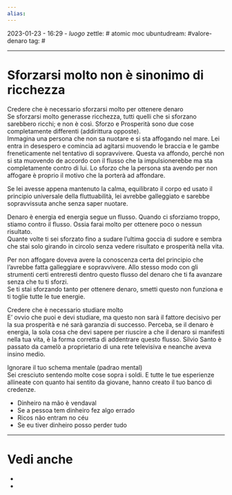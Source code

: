 ```yaml
---
alias: 
---
```

2023-01-23 - 16:29 - *luogo*
zettle: # atomic moc
ubuntudream: #valore-denaro 
tag: #

---
# Sforzarsi molto non è sinonimo di ricchezza

Credere che è necessario sforzarsi molto per ottenere denaro  
Se sforzarsi molto generasse ricchezza, tutti quelli che si sforzano sarebbero ricchi; e non è così. Sforzo e Prosperità sono due cose completamente differenti (addirittura opposte).  
Immagina una persona che non sa nuotare e si sta affogando nel mare. Lei entra in desespero e comincia ad agitarsi muovendo le braccia e le gambe freneticamente nel tentativo di sopravvivere. Questa va affondo, perché non si sta muovendo de accordo con il flusso che la impulsionerebbe ma sta completamente contro di lui. Lo sforzo che la persona sta avendo per non affogare è proprio il motivo che la porterà ad affondare. 

  
Se lei avesse appena mantenuto la calma, equilibrato il corpo ed usato il principio universale della fluttuabilità, lei avrebbe galleggiato e sarebbe sopravvissuta anche senza saper nuotare. 

  
Denaro è energia ed energia segue un flusso. Quando ci sforziamo troppo, stiamo contro il flusso. Ossia farai molto per ottenere poco o nessun risultato.  
Quante volte ti sei sforzato fino a sudare l’ultima goccia di sudore e sembra che stai solo girando in circolo senza vedere risultato e prosperità nella vita.

  
Per non affogare doveva avere la conoscenza certa del principio che l’avrebbe fatta galleggiare e sopravvivere. Allo stesso modo con gli strumenti certi entreresti dentro questo flusso del denaro che ti fa avanzare senza che tu ti sforzi.  
Se ti stai sforzando tanto per ottenere denaro, smetti questo non funziona e ti toglie tutte le tue energie.  
  

Credere che è necessario studiare molto  
E’ ovvio che puoi e devi studiare, ma questo non sarà il fattore decisivo per la sua prosperità e né sarà garanzia di successo. Perceba, se il denaro è energia, la sola cosa che devi sapere per riuscire a che il denaro si manifesti nella tua vita, è la forma corretta di addentrare questo flusso. Silvio Santo è passato da camelò a proprietario di una rete televisiva e neanche aveva insino medio.  
  

Ignorare il tuo schema mentale (padrao mental)  
Sei cresciuto sentendo molte cose sopra i soldi. E tutte le tue esperienze allineate con quanto hai sentito da giovane, hanno creato il tuo banco di credenze.  
- Dinheiro na mão è vendaval  
- Se a pessoa tem dinheiro fez algo errado  
- Ricos não entram no céu  
- Se eu tiver dinheiro posso perder tudo  
  


---
# Vedi anche
- 
- 